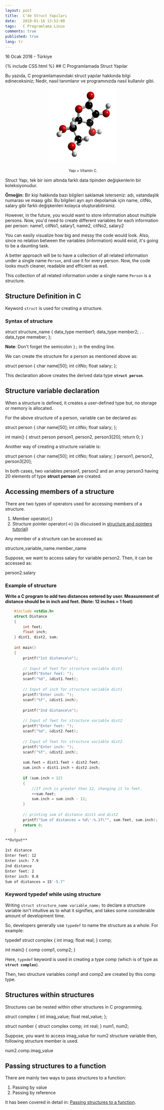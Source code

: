 ```yaml
---
layout: post
title:  C'de Struct Yapıları
date:   2018-01-16 13:52:00
tags:   C Programlama Linux
comments: true
published: true
lang: tr
---
```


<p class="meta">16 Ocak 2018 - Türkiye</p>
{% include CSS.html %}
## C Programlamada Struct Yapılar

Bu yazıda, C programlamasındaki struct yapılar hakkında bilgi edineceksiniz; Nedir, nasıl tanımlanır ve programınızda nasıl kullanılır gibi.

<div class='pull-right alert alert-warning' style="margin: 15px; text-align: center;">
  <img src="/images/1737096_orig.jpg" alt="programs" class="img-responsive" width="217px" height="240px"/>
  <p><small>Yapı &bull; Vitamin C.</small></p>
</div>

Struct Yapı, tek bir isim altında farklı data tipinden değişkenlerin bir koleksiyonudur.

**Örneğin:** Bir kişi hakkında bazı bilgileri saklamak isterseniz: adı, vatandaşlık numarası ve maaşı gibi. Bu bilgileri ayrı ayrı depolamak için name, citNo, salary gibi farklı değişkenleri kolayca oluşturabilirsiniz.

However, in the future, you would want to store information about multiple persons. Now, you'd need to create different variables for each information per person: name1, citNo1, salary1, name2, citNo2, salary2

You can easily visualize how big and messy the code would look. Also, since no relation between the variables (information) would exist, it's going to be a daunting task.

A better approach will be to have a collection of all related information under a single name `Person`, and use it for every person. Now, the code looks much cleaner, readable and efficient as well.

This collection of all related information under a single name `Person` is a structure.

Structure Definition in C
-------------------------

Keyword `struct` is used for creating a structure.

### Syntax of structure

struct structure_name 
{
    data_type member1;
    data_type member2;
    .
    .
    data_type memeber;
};

**Note**: Don't forget the semicolon `};` in the ending line.

We can create the structure for a person as mentioned above as:

struct person
{
    char name\[50\];
    int citNo;
    float salary;
};

This declaration above creates the derived data type **`struct person`**.

Structure variable declaration
------------------------------

When a structure is defined, it creates a user-defined type but, no storage or memory is allocated.

For the above structure of a person, variable can be declared as:

struct person
{
    char name\[50\];
    int citNo;
    float salary;
};

int main()
{
    struct person person1, person2, person3\[20\];
    return 0;
}

Another way of creating a structure variable is:

struct person
{
    char name\[50\];
    int citNo;
    float salary;
} person1, person2, person3\[20\];

In both cases, two variables person1, person2 and an array person3 having 20 elements of type **struct person** are created.

Accessing members of a structure
--------------------------------

There are two types of operators used for accessing members of a structure.

1.  Member operator(.)
2.  Structure pointer operator(->) (is discussed in [structure and pointers tutorial](/c-programming/c-structures-pointers "Structure and Pointer"))

Any member of a structure can be accessed as:

structure\_variable\_name.member_name

Suppose, we want to access salary for variable person2. Then, it can be accessed as:

person2.salary

### Example of structure

**Write a C program to add two distances entered by user. Measurement of distance should be in inch and feet. (Note: 12 inches = 1 foot)**
~~~c
    #include <stdio.h>
    struct Distance
    {
        int feet;
        float inch;
    } dist1, dist2, sum;
    
    int main()
    {
        printf("1st distance\n");
    
        // Input of feet for structure variable dist1
        printf("Enter feet: ");
        scanf("%d", &dist1.feet);
    
        // Input of inch for structure variable dist1
        printf("Enter inch: ");
        scanf("%f", &dist1.inch);
    
        printf("2nd distance\n");
    
        // Input of feet for structure variable dist2
        printf("Enter feet: ");
        scanf("%d", &dist2.feet);
    
        // Input of feet for structure variable dist2
        printf("Enter inch: ");
        scanf("%f", &dist2.inch);
    
        sum.feet = dist1.feet + dist2.feet;
        sum.inch = dist1.inch + dist2.inch;
    
        if (sum.inch > 12) 
        {
          	//If inch is greater than 12, changing it to feet.
            ++sum.feet;
            sum.inch = sum.inch - 12;
        }
    
        // printing sum of distance dist1 and dist2
        printf("Sum of distances = %d\'-%.1f\"", sum.feet, sum.inch);
        return 0;
    }
~~~ 
~~~bash
**Output**

1st distance
Enter feet: 12
Enter inch: 7.9
2nd distance
Enter feet: 2
Enter inch: 9.8
Sum of distances = 15'-5.7"
~~~

### Keyword typedef while using structure

Writing `struct structure_name variable_name;` to declare a structure variable isn't intuitive as to what it signifies, and takes some considerable amount of development time.

So, developers generally use `typedef` to name the structure as a whole. For example:

typedef struct complex
{
  int imag;
  float real;
} comp;

int main()
{
  comp comp1, comp2;
}

Here, `typedef` keyword is used in creating a type comp (which is of type as **`struct complex`**).

Then, two structure variables comp1 and comp2 are created by this comp type.

Structures within structures
----------------------------

Structures can be nested within other structures in C programming.

struct complex
{
 int imag_value;
 float real_value;
};

struct number
{
   struct complex comp;
   int real;
} num1, num2;

Suppose, you want to access imag_value for num2 structure variable then, following structure member is used.

num2.comp.imag_value

Passing structures to a function
--------------------------------

There are mainly two ways to pass structures to a function:

1.  Passing by value
2.  Passing by reference

It has been covered in detail in: [Passing structures to a function](/c-programming/c-structure-function "How to pass structures to a function").
